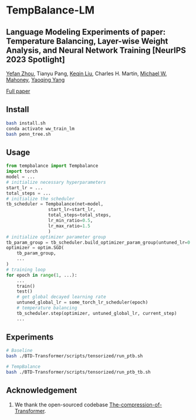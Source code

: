 # TempBalance-LM

## Language Modeling Experiments of paper: Temperature Balancing, Layer-wise Weight Analysis, and Neural Network Training [NeurIPS 2023 Spotlight]

[Yefan Zhou](https://yefanzhou.github.io/), Tianyu Pang, [Keqin Liu](https://math.nju.edu.cn/szdw/apypl1/20221121/i231998.html), Charles H. Martin, [Michael W. Mahoney](https://www.stat.berkeley.edu/~mmahoney/), [Yaoqing Yang](https://sites.google.com/site/yangyaoqingcmu/)

[Full paper](https://openreview.net/forum?id=oyV9FslE3j)

## Install
```bash
bash install.sh
conda activate ww_train_lm
bash penn_tree.sh
```

## Usage
```python
from tempbalance import Tempbalance
import torch
model = ...
# initialize necessary hyperparameters
start_lr = ...
total_steps = ...
# initialize the scheduler
tb_scheduler = Tempbalance(net=model,
                start_lr=start_lr,
                total_steps=total_steps,
                lr_min_ratio=0.5,
                lr_max_ratio=1.5
                )
# initialize optimizer parameter group
tb_param_group = tb_scheduler.build_optimizer_param_group(untuned_lr=0.1)
optimizer = optim.SGD(
    tb_param_group,
    ...
)
# training loop
for epoch in range(1, ...):
    ...
    train()
    test()
    # get global decayed learning rate
    untuned_global_lr = some_torch_lr_scheduler(epoch)
    # temperature balancing
    tb_scheduler.step(optimizer, untuned_global_lr, current_step)
    ...
```


## Experiments
```bash
# Baseline 
bash ./BTD-Transformer/scripts/tensorized/run_ptb.sh

# TempBalance
bash ./BTD-Transformer/scripts/tensorized/run_ptb_tb.sh
```

## Acknowledgement
1. We thank the open-sourced codebase [The-compression-of-Transformer](https://github.com/szhangtju/The-compression-of-Transformer/tree/master).
